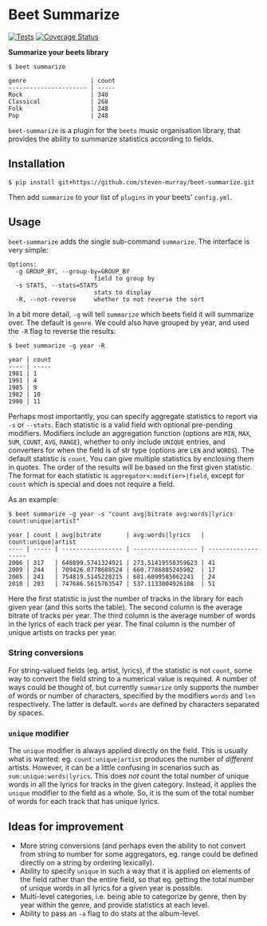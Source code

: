 # Beet Summarize


[![Tests](https://travis-ci.org/steven-murray/beet-summarize.svg?branch=master)](https://travis-ci.org/steven-murray/beet-summarize.svg?branch=master)
[![Coverage Status](https://coveralls.io/repos/github/steven-murray/beet-summarize/badge.svg?branch=master)](https://coveralls.io/github/steven-murray/beet-summarize?branch=master)

**Summarize your beets library**

```
$ beet summarize

genre                  | count
---------------------- | -----
Rock                   | 340  
Classical              | 268  
Folk                   | 248  
Pop                    | 248  
```

``beet-summarize`` is a plugin for the ``beets`` music organisation library,
that provides the ability to summarize statistics according to fields.

## Installation

```
$ pip install git+https://github.com/steven-murray/beet-summarize.git
```


Then add ``summarize`` to your list of ``plugins`` in your beets' ``config.yml``.

## Usage

``beet-summarize`` adds the single sub-command ``summarize``. The interface is
very simple:

```
Options:
  -g GROUP_BY, --group-by=GROUP_BY
                        field to group by
  -s STATS, --stats=STATS
                        stats to display
  -R, --not-reverse     whether to not reverse the sort
```

In a bit more detail, ``-g`` will tell ``summarize`` which beets field it will
summarize over. The default is ``genre``. We could also have grouped by year,
and used the ``-R`` flag to reverse the results:

```
$ beet summarize -g year -R

year | count
---- | -----
1981 | 1    
1991 | 4    
1985 | 9    
1982 | 10   
1990 | 11   
```

Perhaps most importantly, you can specify aggregate statistics to report via 
``-s`` or ``--stats``. Each statistic is a valid field with optional pre-pending 
modifiers. Modifiers include an aggregation function (options are ``MIN``, 
``MAX``, ``SUM``, ``COUNT``, ``AVG``, ``RANGE``), whether to only include 
``UNIQUE`` entries, and converters for when the field is of str type 
(options are ``LEN`` and ``WORDS``). The default statistic is ``count``. 
You can give multiple statistics by enclosing them in quotes. The order of the results will 
be based on the first given statistic. The format for each statistic is 
``aggregator<:modifier>|field``, except for ``count`` which is special
and does not require a field.

As an example:

```
$ beet summarize -g year -s "count avg|bitrate avg:words|lyrics count:unique|artist"

year | count | avg|bitrate       | avg:words|lyrics   | count:unique|artist
---- | ----- | ----------------- | ------------------ | -------------------
2006 | 317   | 648899.5741324921 | 273.51419558359623 | 41                            
2009 | 244   | 709426.0778688524 | 660.7786885245902  | 17                 
2005 | 241   | 754819.5145228215 | 681.6099585062241  | 24                 
2010 | 203   | 747686.5615763547 | 537.1133004926108  | 51    
```

Here the first statistic is just the number of tracks in the library for each 
given year (and this sorts the table). The second column is the average 
bitrate of tracks per year. The third column is the average number of words
in the lyrics of each track per year. The final column is the number of unique
artists on tracks per year.

### String conversions

For string-valued fields (eg. artist, lyrics), if the statistic is not ``count``,
some way to convert the field string to a numerical value is required. A number
of ways could be thought of, but currently ``summarize`` only supports the
number of words or number of characters, specified by the modifiers ``words``
and ``len`` respectively. The latter is default. ``words`` are defined by 
characters separated by spaces.

### ``unique`` modifier

The ``unique`` modifier is always applied directly on the field. This is usually
what is wanted: eg. ``count:unique|artist`` produces the number of *different*
artists. However, it can be a little confusing in scenarios such as 
``sum:unique:words|lyrics``. This does *not* count the total number of unique
words in all the lyrics for tracks in the given category. Instead, it applies
the ``unique`` modifier to the field as a whole. So, it is the sum of the total
number of words for each track that has unique lyrics. 

## Ideas for improvement

- More string conversions (and perhaps even the ability to not convert from
  string to number for some aggregators, eg. range could be defined directly
  on a string by ordering lexically).
- Ability to specify ``unique`` in such a way that it is applied on elements
  of the field rather than the entire field, so that eg. getting the total number
  of unique words in all lyrics for a given year is possible.
- Multi-level categories, i.e. being able to categorize by genre, then by year
  within the genre, and provide statistics at each level.
- Ability to pass an ``-a`` flag to do stats at the album-level. 




